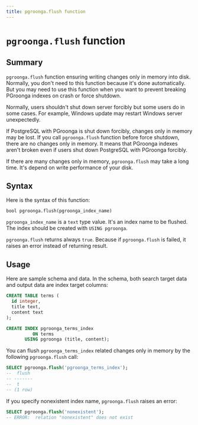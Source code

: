 ```yaml
---
title: pgroonga.flush function
---
```


# `pgroonga.flush` function

## Summary

`pgroonga.flush` function ensuring writing changes only in memory into disk. Normally, you don't need to this function because it's done automatically. But you may need to use this function when you want to prevent breaking PGroonga indexes on crash or force shutdown.

Normally, users shouldn't shut down server forcibly but some users do in some cases. For example, Windows update may restart Windows server unexpectedly.

If PostgreSQL with PGroonga is shut down forcibly, changes only in memory may be lost. If you call `pgroonga.flush` function before force shutdown, there are no changes only in memory. It means that PGroonga indexes aren't broken even if users shut down PostgreSQL with PGroonga forcibly.

If there are many changes only in memory, `pgroonga.flush` may take a long time. It's depend on write performance of your disk.

## Syntax

Here is the syntax of this function:

```text
bool pgroonga.flush(pgroonga_index_name)
```

`pgroonga_index_name` is a `text` type value. It's an index name to be flushed. The index should be created with `USING pgroonga`.

`pgroonga.flush` returns always `true`. Because if `pgroonga.flush` is failed, it raises an error instead of returning result.

## Usage

Here are sample schema and data. In the schema, both search target data and output data are index target columns:

```sql
CREATE TABLE terms (
  id integer,
  title text,
  content text
);

CREATE INDEX pgroonga_terms_index
          ON terms
       USING pgroonga (title, content);
```

You can flush `pgroonga_terms_index` related changes only in memory by the following `pgroonga.flush` call:

```sql
SELECT pgroonga.flush('pgroonga_terms_index');
--  flush 
-- -------
--  t
-- (1 row)
```

If you specify nonexistent index name, `pgroonga.flush` raises an error:

```sql
SELECT pgroonga.flush('nonexistent');
-- ERROR:  relation "nonexistent" does not exist
```
